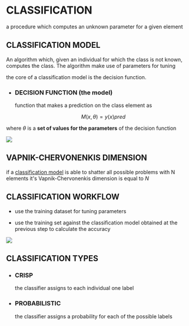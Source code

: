 # CLASSIFICATION

a procedure which computes an unknown parameter for a given element 

## CLASSIFICATION MODEL 

An algorithm which, given an individual for which the class is not known, computes the class. The algorithm make use of parameters for tuning

the core of a classification model is the decision function.

- ### DECISION FUNCTION (the model)

	function that makes a prediction on the class element as 

	$$
	M(x,\theta) = y(x)pred
	$$

where $\theta$ is a **set of values for the parameters** of the decision function 

![](Pasted%20image%2020231227172912.png)

## VAPNIK-CHERVONENKIS DIMENSION

if a [classification model](#CLASSIFICATION%20MODEL) is able to shatter all possible problems with N elements it's  Vapnik-Chervonenkis dimension is equal to $N$ 

## CLASSIFICATION WORKFLOW

- use the training dataset for tuning parameters 

- use the training set against the classification model obtained at the previous step to calculate the accuracy

![](Pasted%20image%2020231227174100.png)


## CLASSIFICATION TYPES

- ### CRISP

	the classifier assigns to each individual one label

- ### PROBABILISTIC

	the classifier assigns a probability for each of the possible labels
